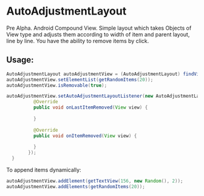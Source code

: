 # AutoAdjustmentLayout
Pre Alpha.
Android Compound View. 
Simple layout which takes Objects of View type and adjusts them according to width of item and parent layout, line by line.
You have the ability to remove items by click.

Usage:
---- 

```java
AutoAdjustmentLayout autoAdjustmentView = (AutoAdjustmentLayout) findViewById(R.id.autoAdjustmentView);
autoAdjustmentView.setElementList(getRandomItems(20));
autoAdjustmentView.isRemovable(true);

autoAdjustmentView.setAutoAdjustmentLayoutListener(new AutoAdjustmentLayout.IOnAutoAdjustmentLayoutListener() {
          @Override
          public void onLastItemRemoved(View view) {
          
          }
          
          @Override
          public void onItemRemoved(View view) {
          
          }
        });
  }
  ```
  
  To append items dynamically:
  
  ```java
autoAdjustmentView.addElement(getTextView(156, new Random(), 2));
autoAdjustmentView.addElements(getRandomItems(20));
 ```

